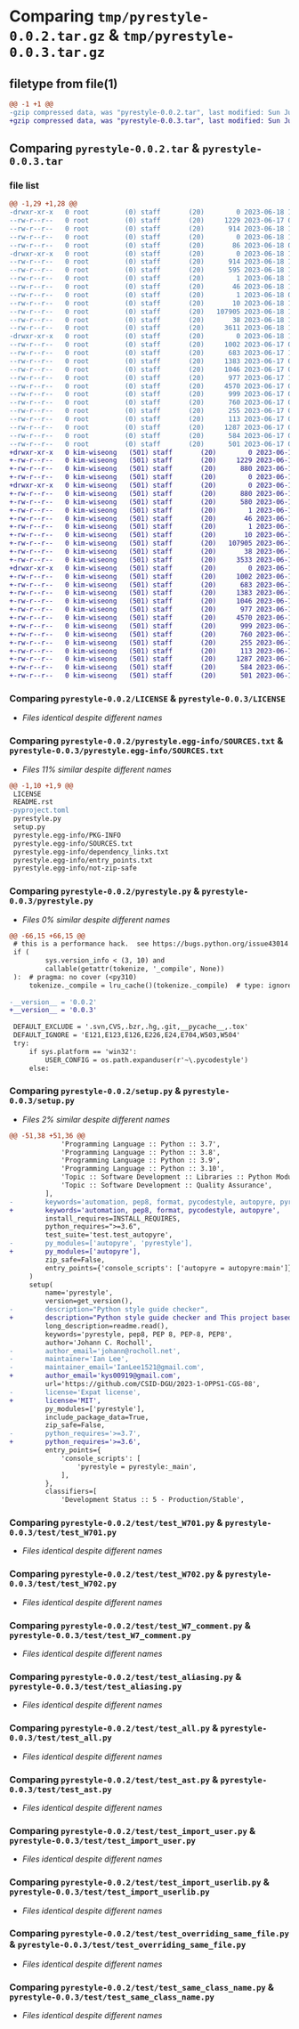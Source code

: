 # Comparing `tmp/pyrestyle-0.0.2.tar.gz` & `tmp/pyrestyle-0.0.3.tar.gz`

## filetype from file(1)

```diff
@@ -1 +1 @@
-gzip compressed data, was "pyrestyle-0.0.2.tar", last modified: Sun Jun 18 10:20:59 2023, max compression
+gzip compressed data, was "pyrestyle-0.0.3.tar", last modified: Sun Jun 18 11:38:32 2023, max compression
```

## Comparing `pyrestyle-0.0.2.tar` & `pyrestyle-0.0.3.tar`

### file list

```diff
@@ -1,29 +1,28 @@
-drwxr-xr-x   0 root         (0) staff       (20)        0 2023-06-18 10:20:59.701068 pyrestyle-0.0.2/
--rw-r--r--   0 root         (0) staff       (20)     1229 2023-06-17 05:07:33.000000 pyrestyle-0.0.2/LICENSE
--rw-r--r--   0 root         (0) staff       (20)      914 2023-06-18 10:20:59.700674 pyrestyle-0.0.2/PKG-INFO
--rw-r--r--   0 root         (0) staff       (20)        0 2023-06-18 10:12:27.000000 pyrestyle-0.0.2/README.rst
--rw-r--r--   0 root         (0) staff       (20)       86 2023-06-18 08:17:48.000000 pyrestyle-0.0.2/pyproject.toml
-drwxr-xr-x   0 root         (0) staff       (20)        0 2023-06-18 10:20:59.690897 pyrestyle-0.0.2/pyrestyle.egg-info/
--rw-r--r--   0 root         (0) staff       (20)      914 2023-06-18 10:20:59.000000 pyrestyle-0.0.2/pyrestyle.egg-info/PKG-INFO
--rw-r--r--   0 root         (0) staff       (20)      595 2023-06-18 10:20:59.000000 pyrestyle-0.0.2/pyrestyle.egg-info/SOURCES.txt
--rw-r--r--   0 root         (0) staff       (20)        1 2023-06-18 10:20:59.000000 pyrestyle-0.0.2/pyrestyle.egg-info/dependency_links.txt
--rw-r--r--   0 root         (0) staff       (20)       46 2023-06-18 10:20:59.000000 pyrestyle-0.0.2/pyrestyle.egg-info/entry_points.txt
--rw-r--r--   0 root         (0) staff       (20)        1 2023-06-18 09:26:11.000000 pyrestyle-0.0.2/pyrestyle.egg-info/not-zip-safe
--rw-r--r--   0 root         (0) staff       (20)       10 2023-06-18 10:20:59.000000 pyrestyle-0.0.2/pyrestyle.egg-info/top_level.txt
--rw-r--r--   0 root         (0) staff       (20)   107905 2023-06-18 10:16:39.000000 pyrestyle-0.0.2/pyrestyle.py
--rw-r--r--   0 root         (0) staff       (20)       38 2023-06-18 10:20:59.701195 pyrestyle-0.0.2/setup.cfg
--rw-r--r--   0 root         (0) staff       (20)     3611 2023-06-18 10:03:42.000000 pyrestyle-0.0.2/setup.py
-drwxr-xr-x   0 root         (0) staff       (20)        0 2023-06-18 10:20:59.700007 pyrestyle-0.0.2/test/
--rw-r--r--   0 root         (0) staff       (20)     1002 2023-06-17 05:37:52.000000 pyrestyle-0.0.2/test/test_W701.py
--rw-r--r--   0 root         (0) staff       (20)      683 2023-06-17 12:18:53.000000 pyrestyle-0.0.2/test/test_W702.py
--rw-r--r--   0 root         (0) staff       (20)     1383 2023-06-17 05:37:52.000000 pyrestyle-0.0.2/test/test_W7_comment.py
--rw-r--r--   0 root         (0) staff       (20)     1046 2023-06-17 05:37:52.000000 pyrestyle-0.0.2/test/test_aliasing.py
--rw-r--r--   0 root         (0) staff       (20)      977 2023-06-17 11:33:16.000000 pyrestyle-0.0.2/test/test_all.py
--rw-r--r--   0 root         (0) staff       (20)     4570 2023-06-17 05:37:52.000000 pyrestyle-0.0.2/test/test_ast.py
--rw-r--r--   0 root         (0) staff       (20)      999 2023-06-17 08:05:17.000000 pyrestyle-0.0.2/test/test_import_user.py
--rw-r--r--   0 root         (0) staff       (20)      760 2023-06-17 08:15:01.000000 pyrestyle-0.0.2/test/test_import_userlib.py
--rw-r--r--   0 root         (0) staff       (20)      255 2023-06-17 05:37:52.000000 pyrestyle-0.0.2/test/test_overriding_other_file.py
--rw-r--r--   0 root         (0) staff       (20)      113 2023-06-17 05:37:52.000000 pyrestyle-0.0.2/test/test_overriding_other_file_super.py
--rw-r--r--   0 root         (0) staff       (20)     1287 2023-06-17 05:37:52.000000 pyrestyle-0.0.2/test/test_overriding_same_file.py
--rw-r--r--   0 root         (0) staff       (20)      584 2023-06-17 05:37:52.000000 pyrestyle-0.0.2/test/test_same_class_name.py
--rw-r--r--   0 root         (0) staff       (20)      501 2023-06-17 05:37:52.000000 pyrestyle-0.0.2/test/test_same_function_name.py
+drwxr-xr-x   0 kim-wiseong   (501) staff       (20)        0 2023-06-18 11:38:32.834766 pyrestyle-0.0.3/
+-rw-r--r--   0 kim-wiseong   (501) staff       (20)     1229 2023-06-17 05:07:33.000000 pyrestyle-0.0.3/LICENSE
+-rw-r--r--   0 kim-wiseong   (501) staff       (20)      880 2023-06-18 11:38:32.834321 pyrestyle-0.0.3/PKG-INFO
+-rw-r--r--   0 kim-wiseong   (501) staff       (20)        0 2023-06-18 10:12:27.000000 pyrestyle-0.0.3/README.rst
+drwxr-xr-x   0 kim-wiseong   (501) staff       (20)        0 2023-06-18 11:38:32.816212 pyrestyle-0.0.3/pyrestyle.egg-info/
+-rw-r--r--   0 kim-wiseong   (501) staff       (20)      880 2023-06-18 11:38:32.000000 pyrestyle-0.0.3/pyrestyle.egg-info/PKG-INFO
+-rw-r--r--   0 kim-wiseong   (501) staff       (20)      580 2023-06-18 11:38:32.000000 pyrestyle-0.0.3/pyrestyle.egg-info/SOURCES.txt
+-rw-r--r--   0 kim-wiseong   (501) staff       (20)        1 2023-06-18 11:38:32.000000 pyrestyle-0.0.3/pyrestyle.egg-info/dependency_links.txt
+-rw-r--r--   0 kim-wiseong   (501) staff       (20)       46 2023-06-18 11:38:32.000000 pyrestyle-0.0.3/pyrestyle.egg-info/entry_points.txt
+-rw-r--r--   0 kim-wiseong   (501) staff       (20)        1 2023-06-18 09:26:11.000000 pyrestyle-0.0.3/pyrestyle.egg-info/not-zip-safe
+-rw-r--r--   0 kim-wiseong   (501) staff       (20)       10 2023-06-18 11:38:32.000000 pyrestyle-0.0.3/pyrestyle.egg-info/top_level.txt
+-rw-r--r--   0 kim-wiseong   (501) staff       (20)   107905 2023-06-18 11:21:53.000000 pyrestyle-0.0.3/pyrestyle.py
+-rw-r--r--   0 kim-wiseong   (501) staff       (20)       38 2023-06-18 11:38:32.834873 pyrestyle-0.0.3/setup.cfg
+-rw-r--r--   0 kim-wiseong   (501) staff       (20)     3533 2023-06-18 11:35:54.000000 pyrestyle-0.0.3/setup.py
+drwxr-xr-x   0 kim-wiseong   (501) staff       (20)        0 2023-06-18 11:38:32.833823 pyrestyle-0.0.3/test/
+-rw-r--r--   0 kim-wiseong   (501) staff       (20)     1002 2023-06-17 05:37:52.000000 pyrestyle-0.0.3/test/test_W701.py
+-rw-r--r--   0 kim-wiseong   (501) staff       (20)      683 2023-06-17 12:18:53.000000 pyrestyle-0.0.3/test/test_W702.py
+-rw-r--r--   0 kim-wiseong   (501) staff       (20)     1383 2023-06-17 05:37:52.000000 pyrestyle-0.0.3/test/test_W7_comment.py
+-rw-r--r--   0 kim-wiseong   (501) staff       (20)     1046 2023-06-17 05:37:52.000000 pyrestyle-0.0.3/test/test_aliasing.py
+-rw-r--r--   0 kim-wiseong   (501) staff       (20)      977 2023-06-17 11:33:16.000000 pyrestyle-0.0.3/test/test_all.py
+-rw-r--r--   0 kim-wiseong   (501) staff       (20)     4570 2023-06-17 05:37:52.000000 pyrestyle-0.0.3/test/test_ast.py
+-rw-r--r--   0 kim-wiseong   (501) staff       (20)      999 2023-06-17 08:05:17.000000 pyrestyle-0.0.3/test/test_import_user.py
+-rw-r--r--   0 kim-wiseong   (501) staff       (20)      760 2023-06-17 08:15:01.000000 pyrestyle-0.0.3/test/test_import_userlib.py
+-rw-r--r--   0 kim-wiseong   (501) staff       (20)      255 2023-06-17 05:37:52.000000 pyrestyle-0.0.3/test/test_overriding_other_file.py
+-rw-r--r--   0 kim-wiseong   (501) staff       (20)      113 2023-06-17 05:37:52.000000 pyrestyle-0.0.3/test/test_overriding_other_file_super.py
+-rw-r--r--   0 kim-wiseong   (501) staff       (20)     1287 2023-06-17 05:37:52.000000 pyrestyle-0.0.3/test/test_overriding_same_file.py
+-rw-r--r--   0 kim-wiseong   (501) staff       (20)      584 2023-06-17 05:37:52.000000 pyrestyle-0.0.3/test/test_same_class_name.py
+-rw-r--r--   0 kim-wiseong   (501) staff       (20)      501 2023-06-17 05:37:52.000000 pyrestyle-0.0.3/test/test_same_function_name.py
```

### Comparing `pyrestyle-0.0.2/LICENSE` & `pyrestyle-0.0.3/LICENSE`

 * *Files identical despite different names*

### Comparing `pyrestyle-0.0.2/pyrestyle.egg-info/SOURCES.txt` & `pyrestyle-0.0.3/pyrestyle.egg-info/SOURCES.txt`

 * *Files 11% similar despite different names*

```diff
@@ -1,10 +1,9 @@
 LICENSE
 README.rst
-pyproject.toml
 pyrestyle.py
 setup.py
 pyrestyle.egg-info/PKG-INFO
 pyrestyle.egg-info/SOURCES.txt
 pyrestyle.egg-info/dependency_links.txt
 pyrestyle.egg-info/entry_points.txt
 pyrestyle.egg-info/not-zip-safe
```

### Comparing `pyrestyle-0.0.2/pyrestyle.py` & `pyrestyle-0.0.3/pyrestyle.py`

 * *Files 0% similar despite different names*

```diff
@@ -66,15 +66,15 @@
 # this is a performance hack.  see https://bugs.python.org/issue43014
 if (
         sys.version_info < (3, 10) and
         callable(getattr(tokenize, '_compile', None))
 ):  # pragma: no cover (<py310)
     tokenize._compile = lru_cache()(tokenize._compile)  # type: ignore
 
-__version__ = '0.0.2'
+__version__ = '0.0.3'
 
 DEFAULT_EXCLUDE = '.svn,CVS,.bzr,.hg,.git,__pycache__,.tox'
 DEFAULT_IGNORE = 'E121,E123,E126,E226,E24,E704,W503,W504'
 try:
     if sys.platform == 'win32':
         USER_CONFIG = os.path.expanduser(r'~\.pycodestyle')
     else:
```

### Comparing `pyrestyle-0.0.2/setup.py` & `pyrestyle-0.0.3/setup.py`

 * *Files 2% similar despite different names*

```diff
@@ -51,38 +51,36 @@
             'Programming Language :: Python :: 3.7',
             'Programming Language :: Python :: 3.8',
             'Programming Language :: Python :: 3.9',
             'Programming Language :: Python :: 3.10',
             'Topic :: Software Development :: Libraries :: Python Modules',
             'Topic :: Software Development :: Quality Assurance',
         ],
-        keywords='automation, pep8, format, pycodestyle, autopyre, pyrestyle',
+        keywords='automation, pep8, format, pycodestyle, autopyre',
         install_requires=INSTALL_REQUIRES,
         python_requires=">=3.6",
         test_suite='test.test_autopyre',
-        py_modules=['autopyre', 'pyrestyle'],
+        py_modules=['autopyre'],
         zip_safe=False,
         entry_points={'console_scripts': ['autopyre = autopyre:main']},
     )
     setup(
         name='pyrestyle',
         version=get_version(),
-        description="Python style guide checker",
+        description="Python style guide checker and This project based on autopep8",
         long_description=readme.read(),
         keywords='pyrestyle, pep8, PEP 8, PEP-8, PEP8',
         author='Johann C. Rocholl',
-        author_email='johann@rocholl.net',
-        maintainer='Ian Lee',
-        maintainer_email='IanLee1521@gmail.com',
+        author_email='kys00919@gmail.com',
         url='https://github.com/CSID-DGU/2023-1-OPPS1-CGS-08',
-        license='Expat license',
+        license='MIT',
         py_modules=['pyrestyle'],
         include_package_data=True,
         zip_safe=False,
-        python_requires='>=3.7',
+        python_requires='>=3.6',
         entry_points={
             'console_scripts': [
                 'pyrestyle = pyrestyle:_main',
             ],
         },
         classifiers=[
             'Development Status :: 5 - Production/Stable',
```

### Comparing `pyrestyle-0.0.2/test/test_W701.py` & `pyrestyle-0.0.3/test/test_W701.py`

 * *Files identical despite different names*

### Comparing `pyrestyle-0.0.2/test/test_W702.py` & `pyrestyle-0.0.3/test/test_W702.py`

 * *Files identical despite different names*

### Comparing `pyrestyle-0.0.2/test/test_W7_comment.py` & `pyrestyle-0.0.3/test/test_W7_comment.py`

 * *Files identical despite different names*

### Comparing `pyrestyle-0.0.2/test/test_aliasing.py` & `pyrestyle-0.0.3/test/test_aliasing.py`

 * *Files identical despite different names*

### Comparing `pyrestyle-0.0.2/test/test_all.py` & `pyrestyle-0.0.3/test/test_all.py`

 * *Files identical despite different names*

### Comparing `pyrestyle-0.0.2/test/test_ast.py` & `pyrestyle-0.0.3/test/test_ast.py`

 * *Files identical despite different names*

### Comparing `pyrestyle-0.0.2/test/test_import_user.py` & `pyrestyle-0.0.3/test/test_import_user.py`

 * *Files identical despite different names*

### Comparing `pyrestyle-0.0.2/test/test_import_userlib.py` & `pyrestyle-0.0.3/test/test_import_userlib.py`

 * *Files identical despite different names*

### Comparing `pyrestyle-0.0.2/test/test_overriding_same_file.py` & `pyrestyle-0.0.3/test/test_overriding_same_file.py`

 * *Files identical despite different names*

### Comparing `pyrestyle-0.0.2/test/test_same_class_name.py` & `pyrestyle-0.0.3/test/test_same_class_name.py`

 * *Files identical despite different names*

